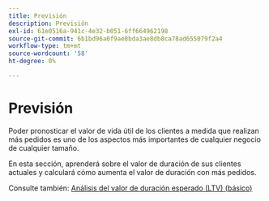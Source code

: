 ```yaml
---
title: Previsión
description: Previsión
exl-id: 61e0516a-941c-4e32-b051-6ff664962198
source-git-commit: 6b1bd96a0f9ae8bda3ae8db8ca78ad655079f2a4
workflow-type: tm+mt
source-wordcount: '58'
ht-degree: 0%

---
```


# Previsión

Poder pronosticar el valor de vida útil de los clientes a medida que realizan más pedidos es uno de los aspectos más importantes de cualquier negocio de cualquier tamaño.

En esta sección, aprenderá sobre el valor de duración de sus clientes actuales y calculará cómo aumenta el valor de duración con más pedidos.

Consulte también: [Análisis del valor de duración esperado (LTV) (básico)](../../data-analyst/analysis/ess-expected-ltv.md)
